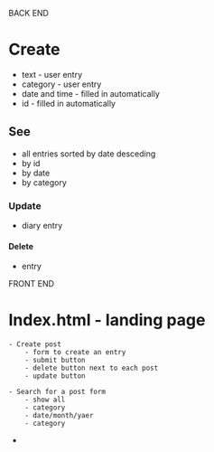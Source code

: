
BACK END

# Create
 - text - user entry
 - category - user entry
  - date and time - filled in automatically
  - id - filled in automatically

## See
 - all entries sorted by date desceding
  - by id
  - by date
  - by category

### Update
 - diary entry

#### Delete
- entry



FRONT END


# Index.html - landing page

    - Create post
        - form to create an entry
        - submit button
        - delete button next to each post
        - update button

    - Search for a post form
        - show all
        - category
        - date/month/yaer
        - category

- 

